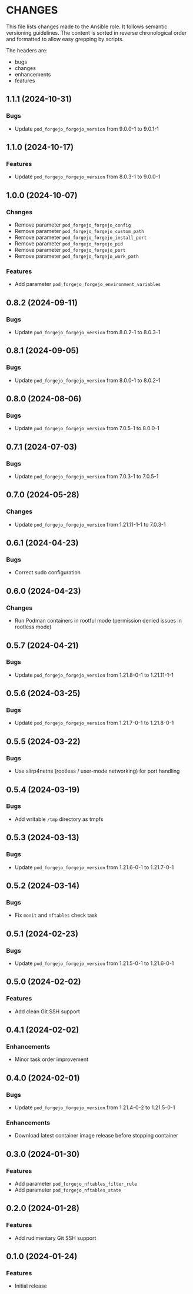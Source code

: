 # CHANGES

This file lists changes made to the Ansible role. It follows semantic versioning
guidelines. The content is sorted in reverse chronological order and formatted
to allow easy grepping by scripts.

The headers are:
- bugs
- changes
- enhancements
- features

## 1.1.1 (2024-10-31)

### Bugs

- Update `pod_forgejo_forgejo_version` from 9.0.0-1 to 9.0.1-1

## 1.1.0 (2024-10-17)

### Features

- Update `pod_forgejo_forgejo_version` from 8.0.3-1 to 9.0.0-1

## 1.0.0 (2024-10-07)

### Changes

- Remove parameter `pod_forgejo_forgejo_config`
- Remove parameter `pod_forgejo_forgejo_custom_path`
- Remove parameter `pod_forgejo_forgejo_install_port`
- Remove parameter `pod_forgejo_forgejo_pid`
- Remove parameter `pod_forgejo_forgejo_port`
- Remove parameter `pod_forgejo_forgejo_work_path`

### Features

- Add parameter `pod_forgejo_forgejo_environment_variables`

## 0.8.2 (2024-09-11)

### Bugs

- Update `pod_forgejo_forgejo_version` from 8.0.2-1 to 8.0.3-1

## 0.8.1 (2024-09-05)

### Bugs

- Update `pod_forgejo_forgejo_version` from 8.0.0-1 to 8.0.2-1

## 0.8.0 (2024-08-06)

### Bugs

- Update `pod_forgejo_forgejo_version` from 7.0.5-1 to 8.0.0-1

## 0.7.1 (2024-07-03)

### Bugs

- Update `pod_forgejo_forgejo_version` from 7.0.3-1 to 7.0.5-1

## 0.7.0 (2024-05-28)

### Changes

- Update `pod_forgejo_forgejo_version` from 1.21.11-1-1 to 7.0.3-1

## 0.6.1 (2024-04-23)

### Bugs

- Correct sudo configuration

## 0.6.0 (2024-04-23)

### Changes

- Run Podman containers in rootful mode (permission denied issues in rootless mode)

## 0.5.7 (2024-04-21)

### Bugs

- Update `pod_forgejo_forgejo_version` from 1.21.8-0-1 to 1.21.11-1-1

## 0.5.6 (2024-03-25)

### Bugs

- Update `pod_forgejo_forgejo_version` from 1.21.7-0-1 to 1.21.8-0-1

## 0.5.5 (2024-03-22)

### Bugs

- Use slirp4netns (rootless / user-mode networking) for port handling

## 0.5.4 (2024-03-19)

### Bugs

- Add writable `/tmp` directory as tmpfs

## 0.5.3 (2024-03-13)

### Bugs

- Update `pod_forgejo_forgejo_version` from 1.21.6-0-1 to 1.21.7-0-1

## 0.5.2 (2024-03-14)

### Bugs

- Fix `monit` and `nftables` check task

## 0.5.1 (2024-02-23)

### Bugs

- Update `pod_forgejo_forgejo_version` from 1.21.5-0-1 to 1.21.6-0-1

## 0.5.0 (2024-02-02)

### Features

- Add clean Git SSH support

## 0.4.1 (2024-02-02)

### Enhancements

- Minor task order improvement

## 0.4.0 (2024-02-01)

### Bugs

- Update `pod_forgejo_forgejo_version` from 1.21.4-0-2 to 1.21.5-0-1

### Enhancements

- Download latest container image release before stopping container

## 0.3.0 (2024-01-30)

### Features

- Add parameter `pod_forgejo_nftables_filter_rule`
- Add parameter `pod_forgejo_nftables_state`

## 0.2.0 (2024-01-28)

### Features

- Add rudimentary Git SSH support

## 0.1.0 (2024-01-24)

### Features

- Initial release
